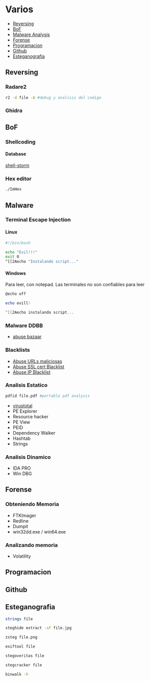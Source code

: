 # Varios

* [Reversing](https://github.com/HerculesRD/HerculesDocs/blob/main/Varios#reversing)
* [BoF](https://github.com/HerculesRD/HerculesDocs/blob/main/Varios#BoF)
* [Malware Analysis](https://github.com/HerculesRD/HerculesDocs/blob/main/Varios#Malware)
* [Forense](https://github.com/HerculesRD/HerculesDocs/blob/main/Varios#Forense)
* [Programacion](https://github.com/HerculesRD/HerculesDocs/blob/main/Varios#Programacion)
* [Github](https://github.com/HerculesRD/HerculesDocs/blob/main/Varios#Github)
* [Esteganografia](https://github.com/HerculesRD/HerculesDocs/blob/main/Varios#Esteganografia)


## Reversing

### Radare2

```bash
r2 -d file -A #debug y analisis del codigo
```

### Ghidra

## BoF

### Shellcoding

#### Database

[shell-storm](http://shell-storm.org/shellcode/)

### Hex editor

```bash
./ImHex
```

## Malware 

### Terminal Escape Injection

#### Linux

```bash
#!/bin/bash

echo "Evil!!!"
exit 0
^[[2Aecho "Instalando script..."
```

#### Windows

Para leer, con notepad. Las terminales no son confiables para leer
```powershell
@echo off

echo evill!

^[[2Aecho instalando script...
```

### Malware DDBB

* [abuse bazaar](https://bazaar.abuse.ch/browse/)

### Blacklists

* [Abuse URLs maliciosas](https://urlhaus.abuse.ch/browse/)
* [Abuse SSL cert Blacklist](https://sslbl.abuse.ch/blacklist/)
* [Abuse IP Blacklist](https://feodotracker.abuse.ch/blocklist/)

### Analisis Estatico

```bash
pdfid file.pdf #portable pdf analysis
```

* [virustotal](virustotal.com)
* PE Explorer
* Resource hacker
* PE View
* PEID
* Dependency Walker
* Hashtab
* Strings

### Analisis Dinamico

* IDA PRO
* Win DBG

## Forense

### Obteniendo Memoria

* FTKImager
* Redline
* Dumpit
* win32dd.exe / win64.exe

### Analizando memoria

* Volatility

## Programacion
## Github
## Esteganografia

```bash
strings file
```

```bash
steghide extract -sF file.jpg
```

```bash
zsteg file.png
```

```bash
exiftool file
```

```bash
stegoveritas file
```

```bash
stegcracker file
```

```bash
binwalk -h
```






